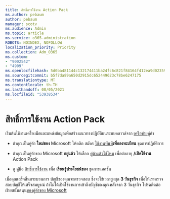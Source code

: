```yaml
---
title: สิทธิ์การใช้งาน Action Pack
ms.author: pebaum
author: pebaum
manager: scotv
ms.audience: Admin
ms.topic: article
ms.service: o365-administration
ROBOTS: NOINDEX, NOFOLLOW
localization_priority: Priority
ms.collection: Adm_O365
ms.custom:
- "9002542"
- "4909"
ms.openlocfilehash: 5d0ba481144c132174411ba24fc6c821f84164f412ea9d02359e520e33187862
ms.sourcegitcommit: b5f7da89a650d2915dc652449623c78be6247175
ms.translationtype: MT
ms.contentlocale: th-TH
ms.lasthandoff: 08/05/2021
ms.locfileid: "53938534"
---
```

# <a name="action-pack-licenses"></a>สิทธิ์การใช้งาน Action Pack

เริ่มต้นใช้งานเครื่องมือและแหล่งข้อมูลเพื่อสร้างแนวทางปฏิบัติบนระบบคลาวด์จาก [เครือข่าย](https://aka.ms/MPNActionPack)คู่ค้า

- ถ้าคุณเป็นคู่ค้า **ใหม่ของ** Microsoft ให้คลิก สมัคร [ใช้งานทันที](https://aka.ms/MPNActionPackNew)**เพื่อลงทะเบียน** ชุดการปฏิบัติการ

- ถ้าคุณเป็นคู่ค้าของ Microsoft **อยู่แล้ว** ให้เลือก [คู่ค้าแล้วใช่ไหม](https://aka.ms/MPNActionPackExisting) เพื่อต่ออายุ **/เปิดใช้งาน** Action Pack 

- ดู คู่มือ [สิทธิ์การใช้งาน](https://aka.ms/MPNActionPackGuide) เพื่อ **เรียนรู้ประโยชน์ของ** ชุดการแอคชัน 

เมื่อคุณเสร็จสิ้นกระบวนการ บัญชีของคุณจะตรวจสอบ ซึ่งจะใช้เวลาสูงสุด **3 วันธุรกิจ** เพื่อให้เราตรวจสอบบัญชีให้เสร็จสมบูรณ์ ถ้าไม่ได้เปิดใช้งานการเข้าถึงบัญชีของคุณหลังจาก 3 วันธุรกิจ โปรดติดต่อฝ่ายสนับสนุน[ของคู่ค้าของ Microsoft](https://aka.ms/MPNActionPackSupport) 
